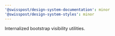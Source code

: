 ```yaml
---
'@swisspost/design-system-documentation': minor
'@swisspost/design-system-styles': minor
---
```


Internalized bootstrap visibility utilities.
